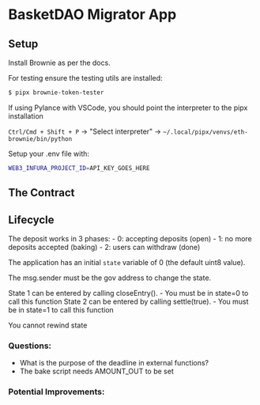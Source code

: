 # BasketDAO Migrator App


## Setup

Install Brownie as per the docs. 

For testing ensure the testing utils are installed: 

```sh
$ pipx brownie-token-tester
```

If using Pylance with VSCode, you should point the interpreter to the pipx installation

`Ctrl/Cmd + Shift + P` -> "Select interpreter" -> `~/.local/pipx/venvs/eth-brownie/bin/python`

Setup your .env file with:

```sh
WEB3_INFURA_PROJECT_ID=API_KEY_GOES_HERE
```

## The Contract



## Lifecycle

The deposit works in 3 phases:
    - 0: accepting deposits (open)
    - 1: no more deposits accepted (baking)
    - 2: users can withdraw (done)

The application has an initial `state` variable of 0 (the default uint8 value).

The msg.sender must be the gov address to change the state.

State 1 can be entered by calling closeEntry().
    - You must be in state=0 to call this function
State 2 can be entered by calling settle(true).
    - You must be in state=1 to call this function

You cannot rewind state


### Questions:
- What is the purpose of the deadline in external functions? 
- The bake script needs AMOUNT_OUT to be set

### Potential Improvements:
